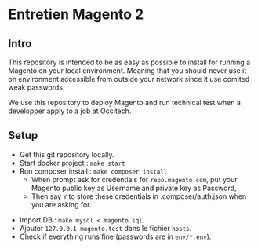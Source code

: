 # Entretien Magento 2

## Intro

This repository is intended to be as easy as possible to install for running a Magento on your local environment.
Meaning that you should never use it on environment accessible from outside your network since it use comited weak passwords.

We use this repository to deploy Magento and run technical test when a developper apply to a job at Occitech.

## Setup

* Get this git repository locally.
* Start docker project : `make start`
* Run composer install : `make composer install`
  * When prompt ask for credentials for `repo.magento.com`, put your Magento public key as Username and private key as Password, 
  * Then say `Y` to store these credentials in .composer/auth.json when you are asking for.
- Import DB : `make mysql < magento.sql`.
- Ajouter `127.0.0.1 magento.test` dans le fichier `hosts`.
- Check if everything runs fine (passwords are in `env/*.env`).
